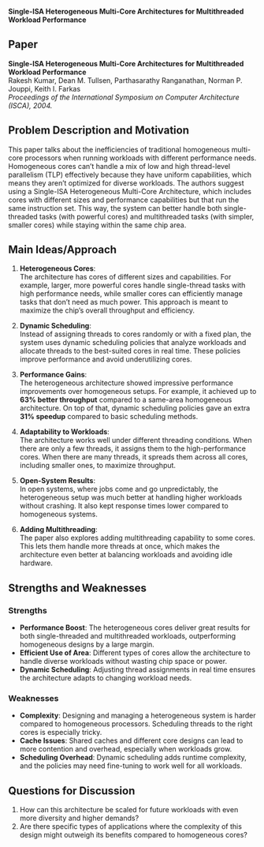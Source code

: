 **Single-ISA Heterogeneous Multi-Core Architectures for Multithreaded Workload Performance**

## Paper  
**Single-ISA Heterogeneous Multi-Core Architectures for Multithreaded Workload Performance**  
Rakesh Kumar, Dean M. Tullsen, Parthasarathy Ranganathan, Norman P. Jouppi, Keith I. Farkas  
*Proceedings of the International Symposium on Computer Architecture (ISCA), 2004.*

## Problem Description and Motivation  
This paper talks about the inefficiencies of traditional homogeneous multi-core processors when running workloads with different performance needs. Homogeneous cores can’t handle a mix of low and high thread-level parallelism (TLP) effectively because they have uniform capabilities, which means they aren’t optimized for diverse workloads. The authors suggest using a Single-ISA Heterogeneous Multi-Core Architecture, which includes cores with different sizes and performance capabilities but that run the same instruction set. This way, the system can better handle both single-threaded tasks (with powerful cores) and multithreaded tasks (with simpler, smaller cores) while staying within the same chip area.

## Main Ideas/Approach  

1. **Heterogeneous Cores**:  
   The architecture has cores of different sizes and capabilities. For example, larger, more powerful cores handle single-thread tasks with high performance needs, while smaller cores can efficiently manage tasks that don’t need as much power. This approach is meant to maximize the chip’s overall throughput and efficiency.

2. **Dynamic Scheduling**:  
   Instead of assigning threads to cores randomly or with a fixed plan, the system uses dynamic scheduling policies that analyze workloads and allocate threads to the best-suited cores in real time. These policies improve performance and avoid underutilizing cores.

3. **Performance Gains**:  
   The heterogeneous architecture showed impressive performance improvements over homogeneous setups. For example, it achieved up to **63% better throughput** compared to a same-area homogeneous architecture. On top of that, dynamic scheduling policies gave an extra **31% speedup** compared to basic scheduling methods.

4. **Adaptability to Workloads**:  
   The architecture works well under different threading conditions. When there are only a few threads, it assigns them to the high-performance cores. When there are many threads, it spreads them across all cores, including smaller ones, to maximize throughput.

5. **Open-System Results**:  
   In open systems, where jobs come and go unpredictably, the heterogeneous setup was much better at handling higher workloads without crashing. It also kept response times lower compared to homogeneous systems.

6. **Adding Multithreading**:  
   The paper also explores adding multithreading capability to some cores. This lets them handle more threads at once, which makes the architecture even better at balancing workloads and avoiding idle hardware.

## Strengths and Weaknesses  

### Strengths  
- **Performance Boost**: The heterogeneous cores deliver great results for both single-threaded and multithreaded workloads, outperforming homogeneous designs by a large margin.  
- **Efficient Use of Area**: Different types of cores allow the architecture to handle diverse workloads without wasting chip space or power.  
- **Dynamic Scheduling**: Adjusting thread assignments in real time ensures the architecture adapts to changing workload needs.  

### Weaknesses  
- **Complexity**: Designing and managing a heterogeneous system is harder compared to homogeneous processors. Scheduling threads to the right cores is especially tricky.  
- **Cache Issues**: Shared caches and different core designs can lead to more contention and overhead, especially when workloads grow.  
- **Scheduling Overhead**: Dynamic scheduling adds runtime complexity, and the policies may need fine-tuning to work well for all workloads.

## Questions for Discussion  
1. How can this architecture be scaled for future workloads with even more diversity and higher demands?  
2. Are there specific types of applications where the complexity of this design might outweigh its benefits compared to homogeneous cores?